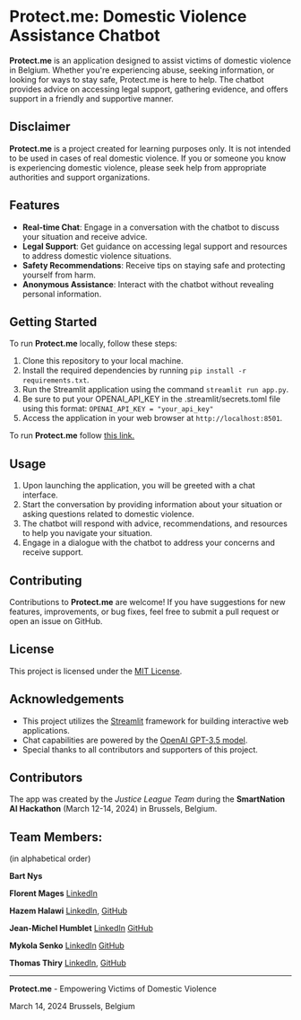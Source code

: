# Protect.me: Domestic Violence Assistance Chatbot

**Protect.me** is an application designed to assist victims of domestic violence in Belgium. Whether you're experiencing abuse, seeking information, or looking for ways to stay safe, Protect.me is here to help. The chatbot provides advice on accessing legal support, gathering evidence, and offers support in a friendly and supportive manner.

## Disclaimer

**Protect.me** is a project created for learning purposes only. It is not intended to be used in cases of real domestic violence. If you or someone you know is experiencing domestic violence, please seek help from appropriate authorities and support organizations.

## Features

- **Real-time Chat**: Engage in a conversation with the chatbot to discuss your situation and receive advice.
- **Legal Support**: Get guidance on accessing legal support and resources to address domestic violence situations.
- **Safety Recommendations**: Receive tips on staying safe and protecting yourself from harm.
- **Anonymous Assistance**: Interact with the chatbot without revealing personal information.

## Getting Started

To run **Protect.me** locally, follow these steps:

1. Clone this repository to your local machine.
2. Install the required dependencies by running `pip install -r requirements.txt`.
3. Run the Streamlit application using the command `streamlit run app.py`.
4. Be sure to put your OPENAI_API_KEY in the .streamlit/secrets.toml file using this format: ```OPENAI_API_KEY = "your_api_key"```
4. Access the application in your web browser at `http://localhost:8501`.

To run **Protect.me** follow [this link.](https://protectme.streamlit.app/)

## Usage

1. Upon launching the application, you will be greeted with a chat interface.
2. Start the conversation by providing information about your situation or asking questions related to domestic violence.
3. The chatbot will respond with advice, recommendations, and resources to help you navigate your situation.
4. Engage in a dialogue with the chatbot to address your concerns and receive support.

## Contributing

Contributions to **Protect.me** are welcome! If you have suggestions for new features, improvements, or bug fixes, feel free to submit a pull request or open an issue on GitHub.

## License

This project is licensed under the [MIT License](LICENSE).

## Acknowledgements

- This project utilizes the [Streamlit](https://streamlit.io/) framework for building interactive web applications.
- Chat capabilities are powered by the [OpenAI GPT-3.5 model](https://openai.com/gpt-3/).
- Special thanks to all contributors and supporters of this project.

## Contributors

The app was created by the *Justice League Team* during the **SmartNation AI Hackathon** (March 12-14, 2024) in Brussels, Belgium.

## Team Members:
(in alphabetical order)

**Bart Nys**

**Florent Mages** [LinkedIn](https://www.linkedin.com/in/florent-mages-ab088832/)

**Hazem Halawi** [LinkedIn](https://www.linkedin.com/in/hazemhalawi/), [GitHub](https://github.com/Hz-Skywalker)

**Jean-Michel Humblet** [LinkedIn](https://www.linkedin.com/in/jean-michel-humblet-976a7075) [GitHub](https://github.com/jmhumblet)

**Mykola Senko** [LinkedIn](https://www.linkedin.com/in/mykola-senko-683510a4/) [GitHub](https://github.com/MykolaSenko)

**Thomas Thiry** [LinkedIn](https://www.linkedin.com/in/thomas-thiry/), [GitHub](https://github.com/thomasthiry)

---

**Protect.me** - Empowering Victims of Domestic Violence

March 14, 2024
Brussels, Belgium